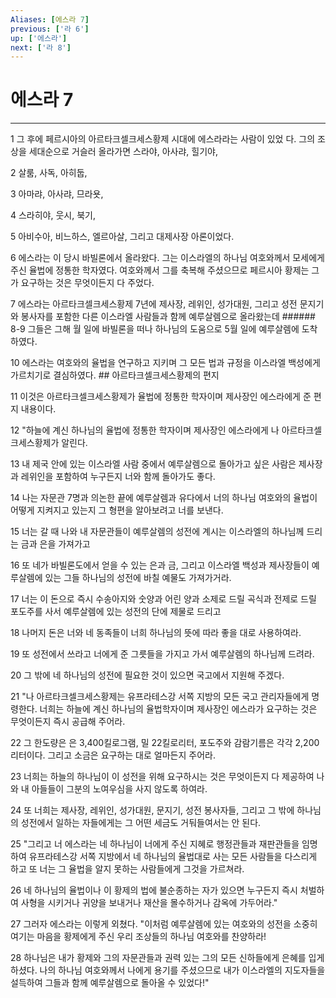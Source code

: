 ```yaml
---
Aliases: [에스라 7]
previous: ['라 6']
up: ['에스라']
next: ['라 8']
---
```

# 에스라 7

***


1 그 후에 페르시아의 아르타크셀크세스황제 시대에 에스라라는 사람이 있었 다. 그의 조상을 세대순으로 거슬러 올라가면 스라야, 아사랴, 힐기야, 

2 살룸, 사독, 아히둡, 

3 아마랴, 아사랴, 므라욧, 

4 스라히야, 웃시, 북기, 

5 아비수아, 비느하스, 엘르아살, 그리고 대제사장 아론이었다. 

6 에스라는 이 당시 바빌론에서 올라왔다. 그는 이스라엘의 하나님 여호와께서 모세에게 주신 율법에 정통한 학자였다. 여호와께서 그를 축복해 주셨으므로 페르시아 황제는 그가 요구하는 것은 무엇이든지 다 주었다. 

7 에스라는 아르타크셀크세스황제 7년에 제사장, 레위인, 성가대원, 그리고 성전 문지기와 봉사자를 포함한 다른 이스라엘 사람들과 함께 예루살렘으로 올라왔는데 ###### 8-9 그들은 그해 월 일에 바빌론을 떠나 하나님의 도움으로 5월 일에 예루살렘에 도착하였다. 

10 에스라는 여호와의 율법을 연구하고 지키며 그 모든 법과 규정을 이스라엘 백성에게 가르치기로 결심하였다. ## 아르타크셀크세스황제의 편지 

11 이것은 아르타크셀크세스황제가 율법에 정통한 학자이며 제사장인 에스라에게 준 편지 내용이다. 

12 "하늘에 계신 하나님의 율법에 정통한 학자이며 제사장인 에스라에게 나 아르타크셀크세스황제가 알린다. 

13 내 제국 안에 있는 이스라엘 사람 중에서 예루살렘으로 돌아가고 싶은 사람은 제사장과 레위인을 포함하여 누구든지 너와 함께 돌아가도 좋다. 

14 나는 자문관 7명과 의논한 끝에 예루살렘과 유다에서 너의 하나님 여호와의 율법이 어떻게 지켜지고 있는지 그 형편을 알아보려고 너를 보낸다. 

15 너는 갈 때 나와 내 자문관들이 예루살렘의 성전에 계시는 이스라엘의 하나님께 드리는 금과 은을 가져가고 

16 또 네가 바빌론도에서 얻을 수 있는 은과 금, 그리고 이스라엘 백성과 제사장들이 예루살렘에 있는 그들 하나님의 성전에 바칠 예물도 가져가거라. 

17 너는 이 돈으로 즉시 수송아지와 숫양과 어린 양과 소제로 드릴 곡식과 전제로 드릴 포도주를 사서 예루살렘에 있는 성전의 단에 제물로 드리고 

18 나머지 돈은 너와 네 동족들이 너희 하나님의 뜻에 따라 좋을 대로 사용하여라. 

19 또 성전에서 쓰라고 너에게 준 그릇들을 가지고 가서 예루살렘의 하나님께 드려라. 

20 그 밖에 네 하나님의 성전에 필요한 것이 있으면 국고에서 지원해 주겠다. 

21 "나 아르타크셀크세스황제는 유프라테스강 서쪽 지방의 모든 국고 관리자들에게 명령한다. 너희는 하늘에 계신 하나님의 율법학자이며 제사장인 에스라가 요구하는 것은 무엇이든지 즉시 공급해 주어라. 

22 그 한도량은 은 3,400킬로그램, 밀 22킬로리터, 포도주와 감람기름은 각각 2,200리터이다. 그리고 소금은 요구하는 대로 얼마든지 주어라. 

23 너희는 하늘의 하나님이 이 성전을 위해 요구하시는 것은 무엇이든지 다 제공하여 나와 내 아들들이 그분의 노여우심을 사지 않도록 하여라. 

24 또 너희는 제사장, 레위인, 성가대원, 문지기, 성전 봉사자들, 그리고 그 밖에 하나님의 성전에서 일하는 자들에게는 그 어떤 세금도 거둬들여서는 안 된다. 

25 "그리고 너 에스라는 네 하나님이 너에게 주신 지혜로 행정관들과 재판관들을 임명하여 유프라테스강 서쪽 지방에서 네 하나님의 율법대로 사는 모든 사람들을 다스리게 하고 또 너는 그 율법을 알지 못하는 사람들에게 그것을 가르쳐라. 

26 네 하나님의 율법이나 이 황제의 법에 불순종하는 자가 있으면 누구든지 즉시 처벌하여 사형을 시키거나 귀양을 보내거나 재산을 몰수하거나 감옥에 가두어라." 

27 그러자 에스라는 이렇게 외쳤다. "이처럼 예루살렘에 있는 여호와의 성전을 소중히 여기는 마음을 황제에게 주신 우리 조상들의 하나님 여호와를 찬양하라! 

28 하나님은 내가 황제와 그의 자문관들과 권력 있는 그의 모든 신하들에게 은혜를 입게 하셨다. 나의 하나님 여호와께서 나에게 용기를 주셨으므로 내가 이스라엘의 지도자들을 설득하여 그들과 함께 예루살렘으로 돌아올 수 있었다!"
